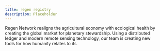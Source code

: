 ```yaml
---
title: regen registry
description: Placeholder
---
```


Regen Network realigns the agricultural economy with ecological health by creating the global market for planetary stewardship. Using a distributed ledger and modern remote sensing technology, our team is creating new tools for how humanity relates to its